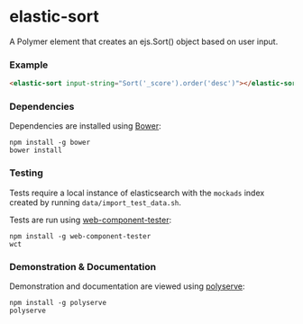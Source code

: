 # elastic-sort

A Polymer element that creates an ejs.Sort() object based on user input.

### Example
```html
<elastic-sort input-string="Sort('_score').order('desc')"></elastic-sort>
```

### Dependencies

Dependencies are installed using [Bower](http://bower.io/):

    npm install -g bower
    bower install

### Testing

Tests require a local instance of elasticsearch with the `mockads` index created by running `data/import_test_data.sh`.

Tests are run using [web-component-tester](https://github.com/Polymer/web-component-tester):

    npm install -g web-component-tester
    wct

### Demonstration & Documentation

Demonstration and documentation are viewed using [polyserve](https://github.com/PolymerLabs/polyserve):

    npm install -g polyserve
    polyserve

